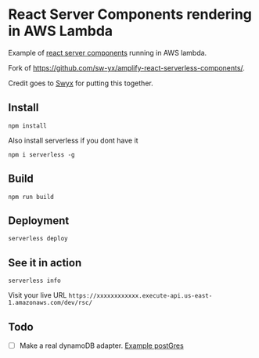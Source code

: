 # React Server Components rendering in AWS Lambda

Example of [react server components](https://reactjs.org/blog/2020/12/21/data-fetching-with-react-server-components.html) running in AWS lambda.

Fork of https://github.com/sw-yx/amplify-react-serverless-components/.

Credit goes to [Swyx](https://twitter.com/swyx) for putting this together.

## Install

```
npm install
```

Also install serverless if you dont have it

```
npm i serverless -g
```

## Build

```
npm run build
```

## Deployment

```
serverless deploy
```

## See it in action

```
serverless info
```

Visit your live URL `https://xxxxxxxxxxxx.execute-api.us-east-1.amazonaws.com/dev/rsc/`

## Todo

- [ ] Make a real dynamoDB adapter. [Example postGres](https://github.com/facebook/react/tree/master/packages/react-pg)
